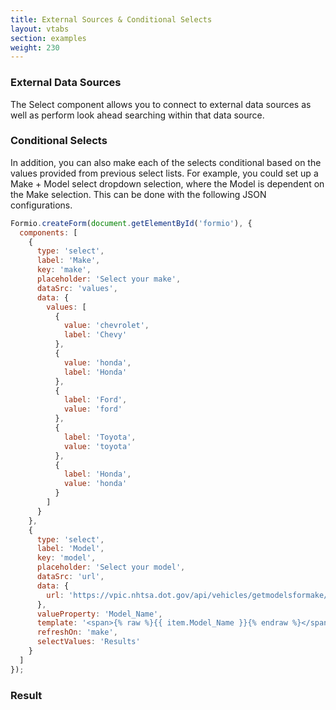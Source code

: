 ```yaml
---
title: External Sources & Conditional Selects
layout: vtabs
section: examples
weight: 230
---
```

### External Data Sources
The Select component allows you to connect to external data sources as well as perform look ahead searching within that data source.

### Conditional Selects
In addition, you can also make each of the selects conditional based on the values provided from previous select lists. For example, you could set up a Make + Model select dropdown selection, where the Model is dependent on the Make selection. This can be done with the following JSON configurations.

```js
Formio.createForm(document.getElementById('formio'), {
  components: [
    {
      type: 'select',
      label: 'Make',
      key: 'make',
      placeholder: 'Select your make',
      dataSrc: 'values',
      data: {
        values: [
          {
            value: 'chevrolet',
            label: 'Chevy'
          },
          {
            value: 'honda',
            label: 'Honda'
          },
          {
            label: 'Ford',
            value: 'ford'
          },
          {
            label: 'Toyota',
            value: 'toyota'
          },
          {
            label: 'Honda',
            value: 'honda'
          }
        ]
      }
    },
    {
      type: 'select',
      label: 'Model',
      key: 'model',
      placeholder: 'Select your model',
      dataSrc: 'url',
      data: {
        url: 'https://vpic.nhtsa.dot.gov/api/vehicles/getmodelsformake/{% raw %}{{ data.make }}{% endraw %}?format=json'
      },
      valueProperty: 'Model_Name',
      template: '<span>{% raw %}{{ item.Model_Name }}{% endraw %}</span>"',
      refreshOn: 'make',
      selectValues: 'Results'
    }
  ]
});
```

<h3>Result</h3>
<div class='well'>
<div id='formio'></div>
<script type='text/javascript'>
Formio.createForm(document.getElementById('formio'), {
  components: [
    {
      type: 'select',
      label: 'Make',
      key: 'make',
      placeholder: 'Select your make',
      dataSrc: 'values',
      data: {
        values: [
          {
            label: 'Chevy',
            value: 'chevrolet'
          },
          {
            value: 'honda',
            label: 'Honda'
          },
          {
            label: 'Ford',
            value: 'ford'
          },
          {
            label: 'Toyota',
            value: 'toyota'
          }
        ]
      }
    },
    {
      type: 'select',
      label: 'Model',
      key: 'model',
      placeholder: 'Select your model',
      dataSrc: 'url',
      data: {
        url: 'https://vpic.nhtsa.dot.gov/api/vehicles/getmodelsformake/\{\{ data.make \}\}?format=json'
      },
      valueProperty: 'Model_Name',
      template: '<span>\{\{ item.Model_Name \}\}</span>',
      refreshOn: 'make',
      selectValues: 'Results'
    }
  ]
});
</script>
</div>

